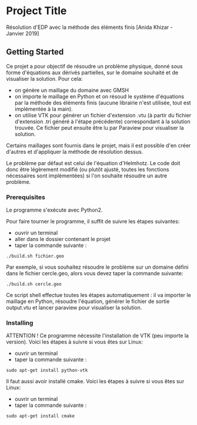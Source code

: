 # Project Title

Résolution d'EDP avec la méthode des éléments finis [Anida Khizar - Janvier 2019]

## Getting Started

Ce projet a pour objectif de résoudre un problème physique, donné sous forme d'équations aux dérivés partielles, sur le domaine souhaité et de visualiser la solution.
Pour cela:
* on génère un maillage du domaine avec GMSH
* on importe le maillage en Python et on résoud le système d'équations par la méthode des éléments finis (aucune librairie n'est utilisée, tout est implémentée à la main).
* on utilise VTK pour générer un fichier d'extension .vtu (à partir du fichier d'extension .tri généré à l'étape précédente) correspondant à la solution trouvée. Ce fichier peut ensuite être lu par Paraview pour visualiser la solution.

Certains maillages sont fournis dans le projet, mais il est possible d'en créer d'autres et d'appliquer la méthode de résolution dessus.

Le problème par défaut est celui de l'équation d'Helmhotz. Le code doit donc être légèrement modifié (ou plutôt ajusté, toutes les fonctions nécessaires sont implémentées) si l'on souhaite résoudre un autre problème.


### Prerequisites

Le programme s'exécute avec Python2.

Pour faire tourner le programme, il suffit de suivre les étapes suivantes:
* ouvrir un terminal
* aller dans le dossier contenant le projet
* taper la commande suivante : 
```
./build.sh fichier.geo
```

Par exemple, si vous souhaitez résoudre le problème sur un domaine défini dans le fichier cercle.geo, alors vous devez taper la commande suivante:
```
./build.sh cercle.geo
```

Ce script shell effectue toutes les étapes automatiquement : il va importer le maillage en Python, résoudre l'équation, générer le fichier de sortie output.vtu et lancer paraview pour visualiser la solution. 


### Installing

ATTENTION ! Ce programme nécessite l'installation de VTK (peu importe la version). Voici les étapes à suivre si vous êtes sur Linux:
* ouvrir un terminal
* taper la commande suivante : 
```
sudo apt-get install python-vtk
```

Il faut aussi avoir installé cmake. Voici les étapes à suivre si vous êtes sur Linux:
* ouvrir un terminal
* taper la commande suivante : 
```
sudo apt-get install cmake
```


